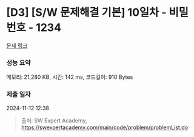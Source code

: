 # [D3] [S/W 문제해결 기본] 10일차 - 비밀번호 - 1234 

[문제 링크](https://swexpertacademy.com/main/code/problem/problemDetail.do?contestProbId=AV14_DEKAJcCFAYD) 

### 성능 요약

메모리: 21,280 KB, 시간: 142 ms, 코드길이: 910 Bytes

### 제출 일자

2024-11-12 12:38



> 출처: SW Expert Academy, https://swexpertacademy.com/main/code/problem/problemList.do